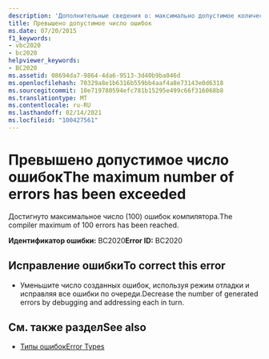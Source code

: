 ```yaml
---
description: 'Дополнительные сведения о: максимально допустимое количество ошибок'
title: Превышено допустимое число ошибок
ms.date: 07/20/2015
f1_keywords:
- vbc2020
- bc2020
helpviewer_keywords:
- BC2020
ms.assetid: 08694da7-9864-4da6-9513-3d40b9ba046d
ms.openlocfilehash: 70329a8e1b6316b559bb4aaf4a8e73143e0d6318
ms.sourcegitcommit: 10e719780594efc781b15295e499c66f316068b8
ms.translationtype: MT
ms.contentlocale: ru-RU
ms.lasthandoff: 02/14/2021
ms.locfileid: "100427561"
---
```

# <a name="the-maximum-number-of-errors-has-been-exceeded"></a><span data-ttu-id="fce71-103">Превышено допустимое число ошибок</span><span class="sxs-lookup"><span data-stu-id="fce71-103">The maximum number of errors has been exceeded</span></span>

<span data-ttu-id="fce71-104">Достигнуто максимальное число (100) ошибок компилятора.</span><span class="sxs-lookup"><span data-stu-id="fce71-104">The compiler maximum of 100 errors has been reached.</span></span>  
  
 <span data-ttu-id="fce71-105">**Идентификатор ошибки:** BC2020</span><span class="sxs-lookup"><span data-stu-id="fce71-105">**Error ID:** BC2020</span></span>  
  
## <a name="to-correct-this-error"></a><span data-ttu-id="fce71-106">Исправление ошибки</span><span class="sxs-lookup"><span data-stu-id="fce71-106">To correct this error</span></span>  
  
- <span data-ttu-id="fce71-107">Уменьшите число созданных ошибок, используя режим отладки и исправляя все ошибки по очереди.</span><span class="sxs-lookup"><span data-stu-id="fce71-107">Decrease the number of generated errors by debugging and addressing each in turn.</span></span>  
  
## <a name="see-also"></a><span data-ttu-id="fce71-108">См. также раздел</span><span class="sxs-lookup"><span data-stu-id="fce71-108">See also</span></span>

- [<span data-ttu-id="fce71-109">Типы ошибок</span><span class="sxs-lookup"><span data-stu-id="fce71-109">Error Types</span></span>](../programming-guide/language-features/error-types.md)

